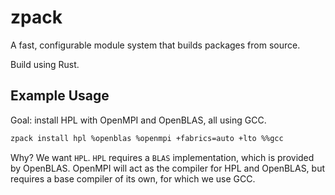 # zpack

A fast, configurable module system that builds packages from source.

Build using Rust.

## Example Usage

Goal: install HPL with OpenMPI and OpenBLAS, all using GCC.

```sh
zpack install hpl %openblas %openmpi +fabrics=auto +lto %%gcc
```

Why? We want `HPL`. `HPL` requires a `BLAS` implementation, which is provided by
OpenBLAS. OpenMPI will act as the compiler for HPL and OpenBLAS, but requires a
base compiler of its own, for which we use GCC.
